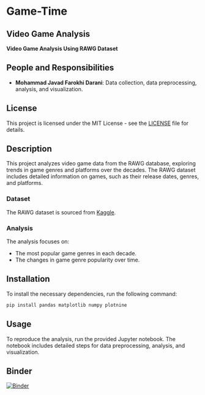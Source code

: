 # Game-Time

## Video Game Analysis
**Video Game Analysis Using RAWG Dataset**

## People and Responsibilities
- **Mohammad Javad Farokhi Darani**: Data collection, data preprocessing, analysis, and visualization.

## License
This project is licensed under the MIT License - see the [LICENSE](https://github.com/mjavadf/gametime/blob/main/LICENSE) file for details.

## Description
This project analyzes video game data from the RAWG database, exploring trends in game genres and platforms over the decades. The RAWG dataset includes detailed information on games, such as their release dates, genres, and platforms.

### Dataset
The RAWG dataset is sourced from [Kaggle](https://www.kaggle.com/datasets/jummyegg/rawg-game-dataset).

### Analysis
The analysis focuses on:
- The most popular game genres in each decade.
- The changes in game genre popularity over time.

## Installation
To install the necessary dependencies, run the following command:
```bash
pip install pandas matplotlib numpy plotnine
```

## Usage
To reproduce the analysis, run the provided Jupyter notebook. The notebook includes detailed steps for data preprocessing, analysis, and visualization.

## Binder
[![Binder](https://mybinder.org/badge_logo.svg)](https://mybinder.org/v2/gh/mjavadf/gametime/HEAD?filepath=game_time.ipynb)